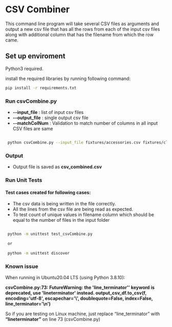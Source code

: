# CSV Combiner
This command line program will take several CSV files as arguments and output a new csv file that has all the rows from each of the input csv files along with additional column that has the filename from which the row came.
## Set up enviroment
Python3 required.

install the required libraries by running following command:
```bash
pip install -r requirements.txt
```

### Run csvCombine.py

* **--input_file**  :     list of input csv files
* **--output_file** :   single output csv file
* **--matchColNum** :  Validation to match number of columns in all input CSV files are same 

```bash

 python csvCombine.py --input_file fixtures/accessories.csv fixtures/clothing.csv fixtures/household_cleaners.csv --output_file csv_combined.csv --matchColNum 2
```

### Output
- Output file is saved as **csv_combined.csv**
### Run Unit Tests
#### Test cases created for following cases:
* The csv data is being written in the file correctly.
* All the lines from the csv file are being read as expected.
* To test count of unique values in filename column which should be equal to the number of files in the  input folder

```bash

 python -m unittest test_csvCombine.py
 
 or 
 
 python -m unittest discover
```
### Known issue
When running in Ubuntu20.04 LTS (using Python 3.8.10):

**csvCombine.py:73: FutureWarning: the 'line_terminator'' keyword is deprecated, use 'lineterminator' instead.
output_csv_df.to_csv(f, encoding='utf-8', escapechar='\\', doublequote=False, index=False, line_terminator='\n')**

So if you are testing on Linux machine, just replace “line_terminator” with **“lineterminator”** on line 73 (csvCombine.py)
